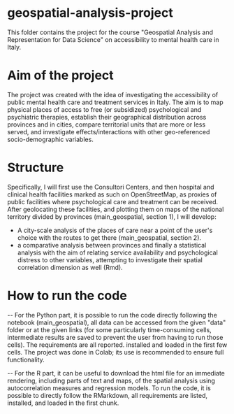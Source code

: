 # geospatial-analysis-project
This folder contains the project for the course "Geospatial Analysis and Representation for Data Science" on accessibility to mental health care in Italy.

# Aim of the project
The project was created with the idea of investigating the accessibility of public mental health care and treatment services in Italy. 
The aim is to map physical places of access to free (or subsidized) psychological and psychiatric therapies, establish their geographical distribution across provinces and in cities, compare territorial units that are more or less served, and investigate effects/interactions with other geo-referenced socio-demographic variables.
# Structure
Specifically, I will first use the Consultori Centers, and then hospital and clinical health facilities marked as such on OpenStreetMap, as proxies of public facilities where psychological care and treatment can be received. After geolocating these facilities, and plotting them on maps of the national territory divided by provinces (main_geospatial, section 1), I will develop:
- A city-scale analysis of the places of care near a point of the user's choice with the routes to get there (main_geospatial, section 2).
- a comparative analysis between provinces and finally a statistical analysis with the aim of relating service availability and psychological distress to other variables, attempting to investigate their spatial correlation dimension as well (Rmd).
# How to run the code
-- For the Python part, it is possible to run the code directly following the notebook (main_geospatial), all data can be accessed from the given "data" folder or at the given links (for some particularly time-consuming cells, intermediate results are saved to prevent the user from having to run those cells). The requirements are all reported. installed and loaded in the first few cells.
The project was done in Colab; its use is recommended to ensure full functionality.

-- For the R part, it can be useful to download the html file for an immediate rendering, including parts of text and maps, of the spatial analysis using autocorrelation measures and regression models. To run the code, it is possible to directly follow the RMarkdown, all requirements are listed, installed, and loaded in the first chunk.
